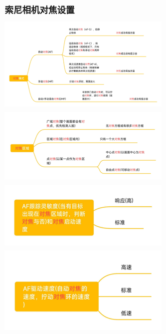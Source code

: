 # 索尼相机对焦设置

![](https://github.com/cq3210408/image/blob/main/%E7%B4%A2%E5%B0%BC%E7%9B%B8%E6%9C%BA%E5%AF%B9%E7%84%A6%E8%AE%BE%E7%BD%AE/IMG_1717577793244.jpg?raw=true)

![](https://github.com/cq3210408/image/blob/main/%E7%B4%A2%E5%B0%BC%E7%9B%B8%E6%9C%BA%E5%AF%B9%E7%84%A6%E8%AE%BE%E7%BD%AE/IMG_1717577878702.jpg?raw=true)

![AF跟踪灵敏度](https://github.com/cq3210408/image/blob/main/%E7%B4%A2%E5%B0%BC%E7%9B%B8%E6%9C%BA%E5%AF%B9%E7%84%A6%E8%AE%BE%E7%BD%AE/IMG_1717577977613.jpg?raw=true)

![AF驱动速度](https://github.com/cq3210408/image/blob/main/%E7%B4%A2%E5%B0%BC%E7%9B%B8%E6%9C%BA%E5%AF%B9%E7%84%A6%E8%AE%BE%E7%BD%AE/IMG_1717577920188.jpg?raw=true)


